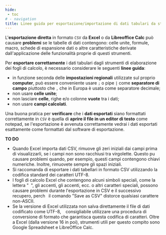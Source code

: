 ```yaml
---
hide:
 - toc
# - navigation
title: Linee guida per esportazione/importazione di dati tabulari da strumenti di foglio di calcolo a CSV
---
```


L'**esportazione diretta** in formato `CSV` da **Excel** o da **Libreoffice Calc** può causare **problemi** se le tabelle di dati contengono: celle unite, formule, macro, schede di espansione dati o altre caratteristiche derivate dall'applicazione delle funzionalità proprie di questi strumenti.

Per **esportare correttamente** i dati tabulari dagli strumenti di elaborazione dei fogli di calcolo, è necessario considerare le seguenti **linee guida**:

- in funzione seconda delle **impostazioni regionali** utilizzate sul proprio **computer**, può essere conveniente usare `;` o pipe `|` come **separatore di campo** piuttosto che `,` che in Europa è usata come separatore decimale;
- non usare **celle unite**;
- non lasciare **celle**, righe e/o colonne **vuote** tra i dati;
- non usare **campi calcolati**.

Una buona pratica per **verificare** che i **dati esportati** siano formattati correttamente in `CSV` è quella di **aprire il file in un editor di testo** come notepad, se l'esportazione è avvenuta correttamente vedrai i dati esportati esattamente come formattati dal software di esportazione.

**TO DO**

- Quando Excel importa dati CSV, rimuove gli zeri iniziali dai campi prima di visualizzarli, se i campi non sono racchiusi tra virgolette. Questo pu  causare problemi quando, per esempio, questi campi contengono chiavi numeriche. Inoltre, rimuovete sempre gli spazi iniziali.
- Si raccomanda di esportare i dati tabellari in formato CSV utilizzando la codifica standard dei caratteri UTF-8.
- I fogli di calcolo Excel che contengono alcuni simboli speciali, come la lettera " ", gli accenti, gli accenti, ecc. o altri caratteri speciali, possono causare problemi durante l'esportazione in CSV e il successivo recupero, perch  il comando "Save as CSV" distorce qualsiasi carattere non-ASCII.
- Se la versione di Excel utilizzata non salva direttamente il file di dati codificato come UTF-8,   consigliabile utilizzare una procedura di conversione di formato che garantisca questa codifica di caratteri. Oltre a Excel (dalla versione 16 in poi), strumenti utili per questo compito sono Google Spreadsheet e LibreOffice Calc.